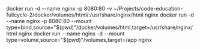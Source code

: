 docker run -d --name nginx -p 8080:80 -v ~/Projects/code-education-fullcycle-2/docker/volumes/html/:/usr/share/nginx/html nginx
docker run -d --name nginx -p 8080:80 --mount type=bind,source="$(pwd)"/docker/volumes/html,target=/usr/share/nginx/html nginx
docker run --name nginx -d --mount type=volume,source="$(pwd)"/volumes,target=/app nginx